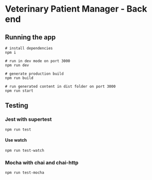 # Veterinary Patient Manager - Back end

## Running the app

```
# install dependencies
npm i

# run in dev mode on port 3000
npm run dev

# generate production build
npm run build

# run generated content in dist folder on port 3000
npm run start
```

## Testing

### Jest with supertest

```
npm run test
```

#### Use watch

```
npm run test-watch
```

### Mocha with chai and chai-http

```
npm run test-mocha
```
